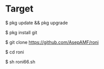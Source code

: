 # Target


$ pkg update && pkg upgrade

$ pkg install git

$ git clone https://github.com/AsepAMF/roni

$ cd roni

$ sh roni66.sh

